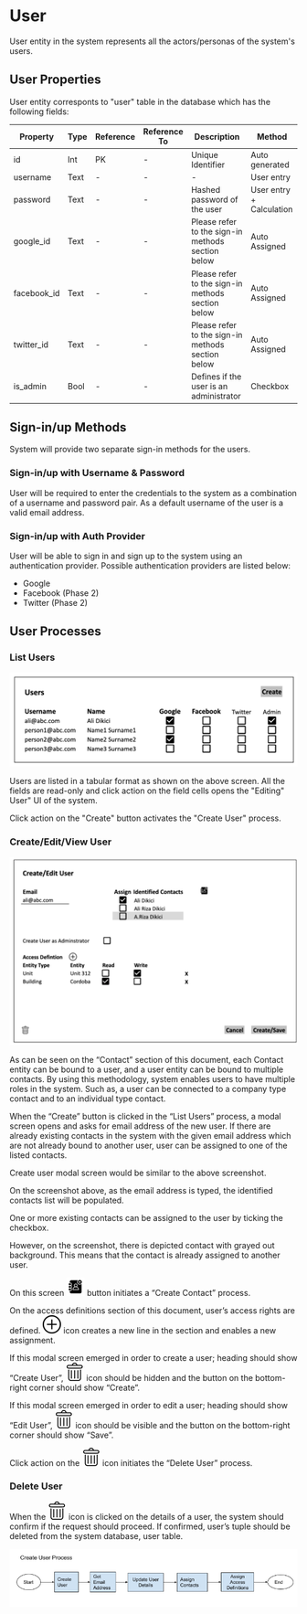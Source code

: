 # User
User entity in the system represents all the actors/personas of the system's users.

## User Properties
User entity corresponts to "user" table in the database which has the following fields:

| Property   | Type   | Reference | Reference To | Description | Method
| ------     | ------ | ------    | ------       | ------      | ------
| id         | Int    | PK        | -            | Unique Identifier|Auto generated
| username   | Text   | -         | -            | -|User entry
| password   | Text   | -         | -            | Hashed password of the user|User entry + Calculation
| google_id  | Text   | -         | -            | Please refer to the sign-in methods section below|Auto Assigned
| facebook_id| Text   | -         | -            | Please refer to the sign-in methods section below|Auto Assigned
| twitter_id | Text   | -         | -            | Please refer to the sign-in methods section below|Auto Assigned
| is_admin   | Bool   | -         | -            | Defines if the user is an administrator|Checkbox

## Sign-in/up Methods
System will provide two separate sign-in methods for the users.

### Sign-in/up with Username & Password
User will be required to enter the credentials to the system as a combination of a username and password pair. As a default username of the user is a valid email address.

### Sign-in/up with Auth Provider
User will be able to sign in and sign up to the system using an authentication provider. Possible authentication providers are listed below:
* Google
* Facebook (Phase 2)
* Twitter (Phase 2)

## User Processes

### List Users

![image](uploads/7ba0fe3066747f168e78b407a4858e28/image.png)

Users are listed in a tabular format as shown on the above screen. All the fields are read-only and click action on the field cells opens the "Editing" User" UI of the system.

Click action on the "Create" button activates the "Create User" process.

### Create/Edit/View User

![image](uploads/c56b0bff4f1e3ea001329f7fbeea4481/image.png)

As  can be seen on the “Contact” section of this document, each Contact entity can be bound to a user, and a user entity can be bound to multiple contacts. By using this methodology, system enables users to have multiple roles in the system. Such as, a user can be connected to a company type contact and to an individual type contact. 

When the “Create” button is clicked in the “List Users” process, a modal screen opens and asks for email address of the new user. If there are already existing contacts in the system with the given email address which are not already bound to another user, user can be assigned to one of the listed contacts.

Create user modal screen would be similar to the above screenshot.

On the screenshot above, as the email address is typed, the identified contacts list will be populated.

One or more existing contacts can be assigned to the user by ticking the checkbox.

However, on the screenshot, there is depicted contact with grayed out background. This means that the contact is already assigned to another user.

On this screen ![image](uploads/7132f3f30b72a3af290f3fb827992907/image.png) button initiates a “Create Contact” process.

On the access definitions section of this document, user’s access rights are defined. ![image](uploads/19618101b8bcbcb8aca65de8d95aa2a9/image.png) icon creates a new line in the section and enables a new assignment.

If this modal screen emerged in order to create a user; heading should show “Create User”, ![image](uploads/49eeee653113f3087c83c172d1c2bdb9/image.png) icon should be hidden and the button on the bottom-right corner should show “Create”.

If this modal screen emerged in order to edit a user; heading should show “Edit User”, ![image](uploads/49eeee653113f3087c83c172d1c2bdb9/image.png) icon should be visible and the button on the bottom-right corner should show “Save”.

Click action on the ![image](uploads/49eeee653113f3087c83c172d1c2bdb9/image.png) icon initiates the “Delete User” process.

### Delete User

When the ![image](uploads/49eeee653113f3087c83c172d1c2bdb9/image.png) icon is clicked on the details of a user, the system should confirm if the request should proceed. If confirmed, user’s tuple should be deleted from the system database, user table.

![image](uploads/5f62015a966661f9b72ae25f449943fd/image.png)